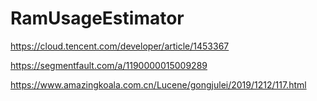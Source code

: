 # RamUsageEstimator

https://cloud.tencent.com/developer/article/1453367

https://segmentfault.com/a/1190000015009289

https://www.amazingkoala.com.cn/Lucene/gongjulei/2019/1212/117.html